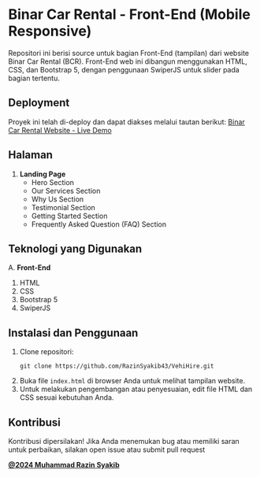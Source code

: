 # Binar Car Rental - Front-End (Mobile Responsive)
Repositori ini berisi source untuk bagian Front-End (tampilan) dari website Binar Car Rental (BCR). Front-End web ini dibangun menggunakan HTML, CSS, dan Bootstrap 5, dengan penggunaan SwiperJS untuk slider pada bagian tertentu.

## Deployment
Proyek ini telah di-deploy dan dapat diakses melalui tautan berikut:
[Binar Car Rental Website - Live Demo](https://razinsyakib43.github.io/VehiHire/)

## Halaman
1. **Landing Page**
    - Hero Section 
    - Our Services Section
    - Why Us Section
    - Testimonial Section
    - Getting Started Section
    - Frequently Asked Question (FAQ) Section

## Teknologi yang Digunakan
A. **Front-End**
1. HTML
2. CSS
3. Bootstrap 5
4. SwiperJS

## Instalasi dan Penggunaan
1. Clone repositori:
    ```
    git clone https://github.com/RazinSyakib43/VehiHire.git
    ```
2. Buka file `index.html` di browser Anda untuk melihat tampilan website.
3. Untuk melakukan pengembangan atau penyesuaian, edit file HTML dan CSS sesuai kebutuhan Anda.

## Kontribusi
Kontribusi dipersilakan! Jika Anda menemukan bug atau memiliki saran untuk perbaikan, silakan open issue atau submit pull request

[**@2024 Muhammad Razin Syakib**](https://www.linkedin.com/in/muhammad-razin-syakib/)